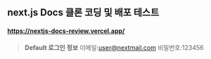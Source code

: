 ## next.js Docs 클론 코딩 및 배포 테스트

#### <https://nextjs-docs-review.vercel.app/>

> __Default 로그인 정보__
>이메일:user@nextmail.com
>비밀번호:123456

